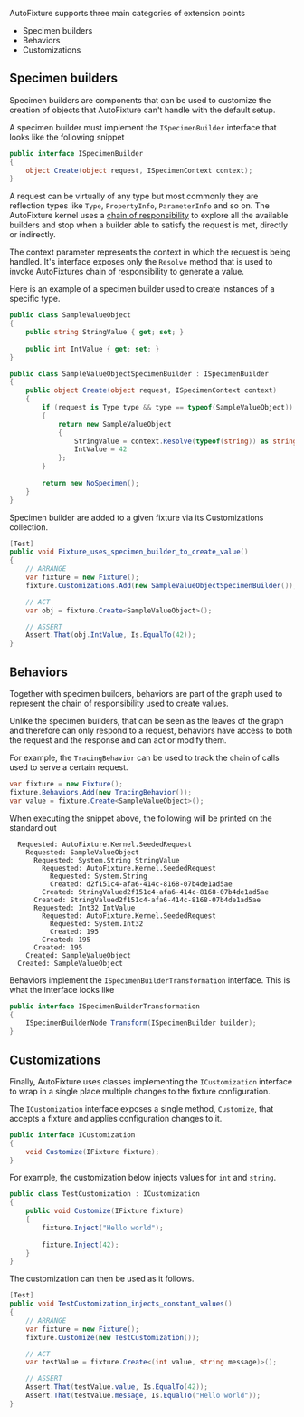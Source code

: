 AutoFixture supports three main categories of extension points
- Specimen builders
- Behaviors
- Customizations

## Specimen builders

Specimen builders are components that can be used to customize the creation of objects that AutoFixture can't handle with the default setup.

A specimen builder must implement the `ISpecimenBuilder` interface that looks like the following snippet

```csharp
public interface ISpecimenBuilder
{
    object Create(object request, ISpecimenContext context);
}
```

A request can be virtually of any type but most commonly they are reflection types like `Type`, `PropertyInfo`, `ParameterInfo` and so on. The AutoFixture kernel uses a [chain of responsibility](http://en.wikipedia.org/wiki/Chain-of-responsibility_pattern) to explore all the available builders and stop when a builder able to satisfy the request is met, directly or indirectly.

The context parameter represents the context in which the request is being handled. It's interface exposes only the `Resolve` method that is used to invoke AutoFixtures chain of responsibility to generate a value.

Here is an example of a specimen builder used to create instances of a specific type.

```csharp
public class SampleValueObject
{
    public string StringValue { get; set; }
    
    public int IntValue { get; set; }
}

public class SampleValueObjectSpecimenBuilder : ISpecimenBuilder
{
    public object Create(object request, ISpecimenContext context)
    {
        if (request is Type type && type == typeof(SampleValueObject))
        {		
            return new SampleValueObject
            {
                StringValue = context.Resolve(typeof(string)) as string,
                IntValue = 42
            };
        }
        
        return new NoSpecimen();
    }
}
```

Specimen builder are added to a given fixture via its Customizations collection.

```csharp
[Test]
public void Fixture_uses_specimen_builder_to_create_value()
{
    // ARRANGE
    var fixture = new Fixture();
    fixture.Customizations.Add(new SampleValueObjectSpecimenBuilder());

    // ACT
    var obj = fixture.Create<SampleValueObject>();

    // ASSERT
    Assert.That(obj.IntValue, Is.EqualTo(42));
}
```

## Behaviors

Together with specimen builders, behaviors are part of the graph used to represent the chain of responsibility used to create values.

Unlike the specimen builders, that can be seen as the leaves of the graph and therefore can only respond to a request, behaviors have access to both the request and the response and can act or modify them.

For example, the `TracingBehavior` can be used to track the chain of calls used to serve a certain request.

```csharp
var fixture = new Fixture();
fixture.Behaviors.Add(new TracingBehavior());
var value = fixture.Create<SampleValueObject>();
```

When executing the snippet above, the following will be printed on the standard out

```
  Requested: AutoFixture.Kernel.SeededRequest
    Requested: SampleValueObject
      Requested: System.String StringValue
        Requested: AutoFixture.Kernel.SeededRequest
          Requested: System.String
          Created: d2f151c4-afa6-414c-8168-07b4de1ad5ae
        Created: StringValued2f151c4-afa6-414c-8168-07b4de1ad5ae
      Created: StringValued2f151c4-afa6-414c-8168-07b4de1ad5ae
      Requested: Int32 IntValue
        Requested: AutoFixture.Kernel.SeededRequest
          Requested: System.Int32
          Created: 195
        Created: 195
      Created: 195
    Created: SampleValueObject
  Created: SampleValueObject
```

Behaviors implement the `ISpecimenBuilderTransformation` interface. This is what the interface looks like

```csharp
public interface ISpecimenBuilderTransformation
{
    ISpecimenBuilderNode Transform(ISpecimenBuilder builder);
}
```

## Customizations

Finally, AutoFixture uses classes implementing the `ICustomization` interface to wrap in a single place multiple changes to the fixture configuration.

The `ICustomization` interface exposes a single method, `Customize`, that accepts a fixture and applies configuration changes to it.

```csharp
public interface ICustomization
{
    void Customize(IFixture fixture);
}
```

For example, the customization below injects values for `int` and `string`.

```csharp
public class TestCustomization : ICustomization
{
    public void Customize(IFixture fixture)
    {
        fixture.Inject("Hello world");
        
        fixture.Inject(42);
    }
}
```

The customization can then be used as it follows.

```csharp
[Test]
public void TestCustomization_injects_constant_values()
{
    // ARRANGE
    var fixture = new Fixture();
    fixture.Customize(new TestCustomization());

    // ACT
    var testValue = fixture.Create<(int value, string message)>();

    // ASSERT
    Assert.That(testValue.value, Is.EqualTo(42));
    Assert.That(testValue.message, Is.EqualTo("Hello world"));
}
```
